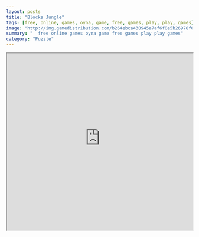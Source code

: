```yaml
---
layout: posts
title: "Blocks Jungle"
tags: [free, online, games, oyna, game, free, games, play, play, games]
image: "http://img.gamedistribution.com/b264ebca430945a7af6f0e5b26978f01.jpg"
summary: "  free online games oyna game free games play play games"
category: "Puzzle"
---
```




<iframe width="100%" height="480px;" src="http://html5.gamedistribution.com/b264ebca430945a7af6f0e5b26978f01/"></iframe>